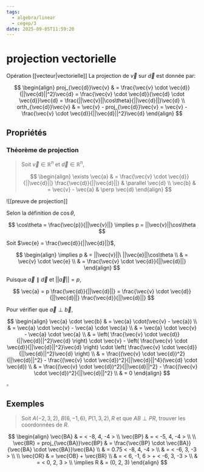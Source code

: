 ```yaml
---
tags:
  - algebra/linear
  - cegep/3
date: 2025-09-05T11:59:20
---
```


# projection vectorielle

Opération [[vecteur|vectorielle]]
La projection de $\vec{v}$ sur $\vec{d}$ est donnée par:

$$
\begin{align}
proj_{\vec{d}}\vec{v} & = \frac{\vec{v} \cdot \vec{d}}{||\vec{d}||^2}\vec{d} = \frac{\vec{v} \cdot \vec{d}}{\vec{d} \cdot \vec{d}}\vec{d} = \frac{||\vec{v}||\cos\theta}{||\vec{d}||}\vec{d} \\
orth_{\vec{d}}\vec{v} & = \vec{v} - proj_{\vec{d}}\vec{v} = \vec{v} - \frac{\vec{v} \cdot \vec{d}}{||\vec{d}||^2}\vec{d}
\end{align}
$$

## Propriétés

### Théorème de projection

> Soit $\vec{v} \in \mathbb{R}^n$ et $\vec{d} \in \mathbb{R}^n$,
> 
> $$
> \begin{align}
> \exists \vec{a} & = \frac{\vec{v} \cdot \vec{d}}{||\vec{d}||} \frac{\vec{d}}{||\vec{d}||} & \parallel \vec{d} \\
> \vec{b} & = \vec{v} - \vec{a} & \perp \vec{d}
> \end{align}
> $$

![[preuve de projection]]

Selon la définition de $\cos\theta$,

$$
\cos\theta = \frac{\vec{p}}{||\vec{v}||} \implies p = ||\vec{v}||\cos\theta
$$

Soit $\vec{e} = \frac{\vec{d}}{||\vec{d}||}$,

$$
\begin{align}
\implies p & = ||\vec{v}||\ ||\vec{e}||\cos\theta \\
 & = \vec{v} \cdot \vec{e} \\
 & = \frac{\vec{v} \cdot \vec{d}}{||\vec{d}||}
\end{align}
$$

Puisque $\vec{a}\parallel\vec{d}$ et $||\vec{a}|| = p$,

$$
\vec{a} = p \frac{\vec{d}}{||\vec{d}||} = \frac{\vec{v} \cdot \vec{d}}{||\vec{d}||} \frac{\vec{d}}{||\vec{d}||}
$$

Pour vérifier que $\vec{a}\perp \vec{b}$,

$$
\begin{align}
\vec{a} \cdot \vec{b} & = \vec{a} \cdot(\vec{v} - \vec{a}) \\
 & = \vec{a} \cdot \vec{v} - \vec{a} \cdot \vec{a} \\
 & = \vec{a} \cdot \vec{v} - \vec{a} \cdot \vec{a} \\
 & = \left( \frac{\vec{v} \cdot \vec{d}}{||\vec{d}||^2}\vec{d} \right) \cdot \vec{v} - \left( \frac{\vec{v} \cdot \vec{d}}{||\vec{d}||^2}\vec{d} \right) \cdot \left( \frac{\vec{v} \cdot \vec{d}}{||\vec{d}||^2}\vec{d} \right) \\
 & = \frac{(\vec{v} \cdot \vec{d})^2}{||\vec{d}||^2} - \frac{(\vec{v} \cdot \vec{d})^2}{||\vec{d}||^4}(\vec{d} \cdot \vec{d}) \\
 & = \frac{(\vec{v} \cdot \vec{d})^2}{||\vec{d}||^2} - \frac{(\vec{v} \cdot \vec{d})^2}{||\vec{d}||^2} \\
 & = 0
\end{align}
$$

$\square$

## Exemples

> Soit $A(-2, 3, 2), \ B(6, -1, 6), \ P(1, 3, 2), R$ et que $AB\perp PR$, trouver les coordonnées de $R$.

$$
\begin{align}
\vec{BA} & = < -8, 4, -4 > \\
\vec{BP} & = < -5, 4, -4 > \\
 \\
\vec{BR} = proj_{\vec{BA}}\vec{BP} & = \frac{\vec{BP} \cdot \vec{BA}}{\vec{BA} \cdot \vec{BA}}\vec{BA} \\
 & = 0.75 < -8, 4, -4 > \\
 & = < -6, 3, -3 > \\
 \\
\vec{OR} & = \vec{OB} + \vec{BR} \\
 & = < 6, -1, 6 > + < -6, 3, -3 > \\
 & = < 0, 2, 3 > \\
\implies R & = (0, 2, 3)
\end{align}
$$